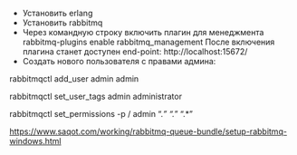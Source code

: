 - Установить erlang
- Установить rabbitmq
- Через командную строку включить плагин для менеджмента
rabbitmq-plugins enable rabbitmq_management
После включения плагина станет доступен end-point: http://localhost:15672/
- Создать нового пользователя с правами админа:

rabbitmqctl add_user admin admin 

rabbitmqctl set_user_tags admin administrator

rabbitmqctl set_permissions -p / admin “.*” “.*” “.*”

https://www.saqot.com/working/rabbitmq-queue-bundle/setup-rabbitmq-windows.html